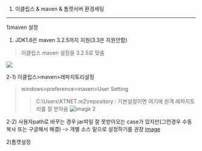 01. 이클립스 & maven & 톰캣서버 환경세팅
<hr>

1)maven 설정
1) JDK1.6은 maven 3.2.5까지 지원(3.3은 지원안함)
 >이클립스 maven 설정을 3.2.5로 맞춤
 <div><img src="https://user-images.githubusercontent.com/45334819/53677741-43e2be00-3cf8-11e9-9ff2-d9f47807fb73.png"></div>

2-1) 이클립스>maven>레파지토리설정
 >windows>preference>maven>User Setting
 >>C:\Users\KTNET\.m2\repository 
  : 기본설정이면 여기에 원격 레파지토리를 잘 받아옴
 ![image 2](https://user-images.githubusercontent.com/45334819/53677742-43e2be00-3cf8-11e9-9a68-16dc0c19614c.png)

2-2) 사용자path로 바꾸는 경우 jar파일 잘 못받아오는 case가 있지만(그런경우 수동복사 또는 구글해서 해결) -> 개별 소스 밑으로 설정하기를 권장
[image](https://user-images.githubusercontent.com/45334819/53677743-447b5480-3cf8-11e9-8f28-5f44a03eed08.png)



2)톰캣설정

